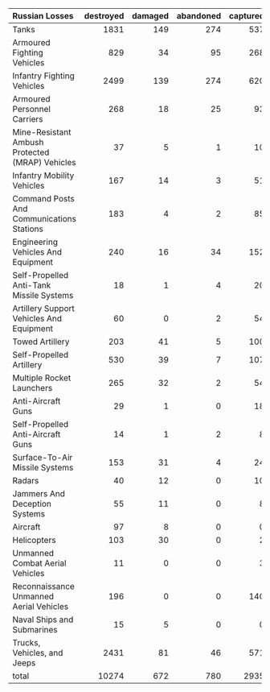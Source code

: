 | Russian Losses                                   |   destroyed |   damaged |   abandoned |   captured |   total |
|:-------------------------------------------------|------------:|----------:|------------:|-----------:|--------:|
| Tanks                                            |        1831 |       149 |         274 |        537 |    2791 |
| Armoured Fighting Vehicles                       |         829 |        34 |          95 |        268 |    1226 |
| Infantry Fighting Vehicles                       |        2499 |       139 |         274 |        620 |    3532 |
| Armoured Personnel Carriers                      |         268 |        18 |          25 |         93 |     404 |
| Mine-Resistant Ambush Protected  (MRAP) Vehicles |          37 |         5 |           1 |         10 |      53 |
| Infantry Mobility Vehicles                       |         167 |        14 |           3 |         51 |     235 |
| Command Posts And Communications Stations        |         183 |         4 |           2 |         85 |     274 |
| Engineering Vehicles And Equipment               |         240 |        16 |          34 |        152 |     442 |
| Self-Propelled Anti-Tank Missile Systems         |          18 |         1 |           4 |         20 |      43 |
| Artillery Support Vehicles And Equipment         |          60 |         0 |           2 |         54 |     116 |
| Towed Artillery                                  |         203 |        41 |           5 |        100 |     349 |
| Self-Propelled Artillery                         |         530 |        39 |           7 |        107 |     683 |
| Multiple Rocket Launchers                        |         265 |        32 |           2 |         54 |     353 |
| Anti-Aircraft Guns                               |          29 |         1 |           0 |         18 |      48 |
| Self-Propelled Anti-Aircraft Guns                |          14 |         1 |           2 |          8 |      25 |
| Surface-To-Air Missile Systems                   |         153 |        31 |           4 |         24 |     212 |
| Radars                                           |          40 |        12 |           0 |         10 |      62 |
| Jammers And Deception Systems                    |          55 |        11 |           0 |          8 |      74 |
| Aircraft                                         |          97 |         8 |           0 |          0 |     105 |
| Helicopters                                      |         103 |        30 |           0 |          2 |     135 |
| Unmanned Combat Aerial Vehicles                  |          11 |         0 |           0 |          3 |      14 |
| Reconnaissance Unmanned Aerial Vehicles          |         196 |         0 |           0 |        140 |     336 |
| Naval Ships and Submarines                       |          15 |         5 |           0 |          0 |      20 |
| Trucks, Vehicles, and Jeeps                      |        2431 |        81 |          46 |        571 |    3129 |
| total                                            |       10274 |       672 |         780 |       2935 |   14661 |